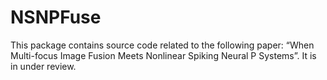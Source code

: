 # NSNPFuse

This package contains source code related to the following paper: “When Multi-focus Image Fusion Meets Nonlinear Spiking Neural P Systems”. It is in under review.


